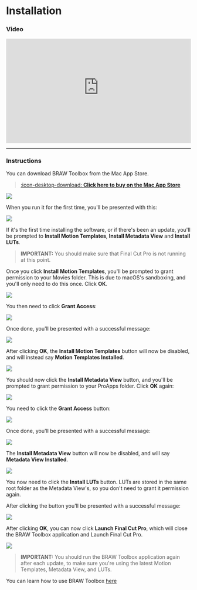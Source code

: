 # Installation

### Video

<style>
.video-container {
  position: relative;
  width: 100%;
  padding-bottom: 56.25%;
}
.video {
  position: absolute;
  top: 0;
  left: 0;
  width: 100%;
  height: 100%;
  border: 0;
}
</style>

<div class="video-container">
    <iframe class="video" src="https://www.youtube-nocookie.com/embed/ybuRAGcTPuo" title="YouTube video player" frameborder="0" allow="accelerometer; autoplay; clipboard-write; encrypted-media; gyroscope; picture-in-picture; web-share" allowfullscreen></iframe>
</div>

---

### Instructions

You can download BRAW Toolbox from the Mac App Store.

> [:icon-desktop-download: **Click here to buy on the Mac App Store**](https://apps.apple.com/au/app/braw-toolbox/id6444061549?mt=12)

![](static/mac-app-store.png)

When you run it for the first time, you'll be presented with this:

![](static/install-01.png)

If it's the first time installing the software, or if there's been an update, you'll be prompted to **Install Motion Templates**, **Install Metadata View** and **Install LUTs**.

> **IMPORTANT:** You should make sure that Final Cut Pro is not running at this point.

Once you click **Install Motion Templates**, you'll be prompted to grant permission to your Movies folder. This is due to macOS's sandboxing, and you'll only need to do this once. Click **OK**.

![](static/install-02.png)

You then need to click **Grant Access**:

![](static/install-03.png)

Once done, you'll be presented with a successful message:

![](static/install-04.png)

After clicking **OK**, the **Install Motion Templates** button will now be disabled, and will instead say **Motion Templates Installed**.

![](static/install-05.png)

You should now click the **Install Metadata View** button, and you'll be prompted to grant permission to your ProApps folder. Click **OK** again:

![](static/install-07.png)

You need to click the **Grant Access** button:

![](static/install-06.png)

Once done, you'll be presented with a successful message:

![](static/install-08.png)

The **Install Metadata View** button will now be disabled, and will say **Metadata View Installed**.

![](static/install-21.png)

You now need to click the **Install LUTs** button. LUTs are stored in the same root folder as the Metadata View's, so you don't need to grant it permission again.

After clicking the button you'll be presented with a successful message:

![](static/install-22.png)

After clicking **OK**, you can now click **Launch Final Cut Pro**, which will close the BRAW Toolbox application and Launch Final Cut Pro.

![](static/install-09.png)

> **IMPORTANT:** You should run the BRAW Toolbox application again after each update, to make sure you're using the latest Motion Templates, Metadata View, and LUTs.

You can learn how to use BRAW Toolbox [here](https://brawtoolbox.io/how-to-use/)